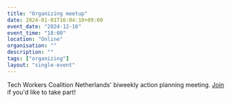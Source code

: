 ```yaml
---
title: "Organizing meetup"
date: 2024-01-01T16:04:10+09:00
event_date: "2024-12-16"
event_time: "18:00"
location: "Online"
organisation: ""
description: ""
tags: ["organizing"]
layout: "single-event"
---
```


Tech Workers Coalition Netherlands' biweekly action planning meeting. [Join](/en/join) if you'd like to take part!
